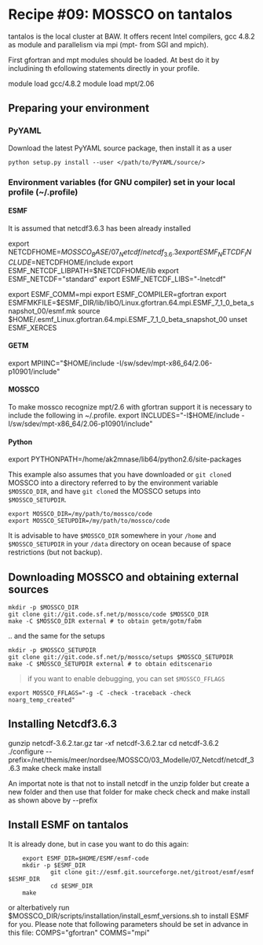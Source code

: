 # Recipe #09: MOSSCO on tantalos

tantalos is the local cluster at BAW. It offers recent Intel compilers, gcc 4.8.2 as module  and parallelism via mpi (mpt- from SGI and mpich).  

First gfortran and mpt modules should be loaded. At best do it by includining th efollowing statements directly in your profile.

module load gcc/4.8.2
module load mpt/2.06


## Preparing your environment

### PyYAML

Download the latest PyYAML source package, then install it as a user

	python setup.py install --user </path/to/PyYAML/source/>

### Environment variables (for GNU compiler) set in your local profile (~/.profile)

#### ESMF

It is assumed that netcdf3.6.3 has been already installed

export NETCDFHOME=$MOSSCO_BASE/07_Netcdf/netcdf_3.6.3
export ESMF_NETCDF_INCLUDE=$NETCDFHOME/include
export ESMF_NETCDF_LIBPATH=$NETCDFHOME/lib
export ESMF_NETCDF="standard"
export ESMF_NETCDF_LIBS="-lnetcdf"

export ESMF_COMM=mpi
export ESMF_COMPILER=gfortran
export ESMFMKFILE=$ESMF_DIR/lib/libO/Linux.gfortran.64.mpi.ESMF_7_1_0_beta_snapshot_00/esmf.mk
source $HOME/.esmf_Linux.gfortran.64.mpi.ESMF_7_1_0_beta_snapshot_00
unset ESMF_XERCES

#### GETM

export MPIINC="$HOME/include -I/sw/sdev/mpt-x86_64/2.06-p10901/include"


#### MOSSCO
To make mossco recognize mpt/2.6 with gfortran support it is necessary to include the following in ~/.profile.
export INCLUDES="-I$HOME/include -I/sw/sdev/mpt-x86_64/2.06-p10901/include"

#### Python

export PYTHONPATH=/home/ak2mnase/lib64/python2.6/site-packages


This example also assumes that you have downloaded or `git clone`d MOSSCO into a directory referred to by the environment variable `$MOSSCO_DIR`, and have `git clone`d the MOSSCO setups into `$MOSSCO_SETUPDIR`.

	export MOSSCO_DIR=/my/path/to/mossco/code
	export MOSSCO_SETUPDIR=/my/path/to/mossco/code

It is advisable to have `$MOSSCO_DIR` somewhere in your `/home` and `$MOSSCO_SETUPDIR` in your `/data` directory on ocean because of space restrictions (but not backup).

## Downloading MOSSCO and obtaining external sources

	mkdir -p $MOSSCO_DIR
	git clone git://git.code.sf.net/p/mossco/code $MOSSCO_DIR
    make -C $MOSSCO_DIR external # to obtain getm/gotm/fabm

.. and the same for the setups

	mkdir -p $MOSSCO_SETUPDIR
	git clone git://git.code.sf.net/p/mossco/setups $MOSSCO_SETUPDIR
    make -C $MOSSCO_SETUPDIR external # to obtain editscenario

> if you want to enable debugging, you can set `$MOSSCO_FFLAGS`

	export MOSSCO_FFLAGS="-g -C -check -traceback -check noarg_temp_created"

## Installing Netcdf3.6.3
 gunzip netcdf-3.6.2.tar.gz
     tar -xf netcdf-3.6.2.tar
     cd netcdf-3.6.2
./configure --prefix=/net/themis/meer/nordsee/MOSSCO/03_Modelle/07_Netcdf/netcdf_3.6.3
make check
make install

An importat note is that not to install netcdf in the unzip folder but create a new folder and then use that folder for make check check and make install as shown above by --prefix

## Install ESMF on tantalos

It is already done, but in case you want to do this again:

		export ESMF_DIR=$HOME/ESMF/esmf-code
		mkdir -p $ESMF_DIR
                git clone git://esmf.git.sourceforge.net/gitroot/esmf/esmf $ESMF_DIR
                cd $ESMF_DIR
		make
or alterbatively run $MOSSCO_DIR/scripts/installation/install_esmf_versions.sh to install ESMF for you. Please note that following parameters should be set in advance in this file:
COMPS="gfortran"
COMMS="mpi"
